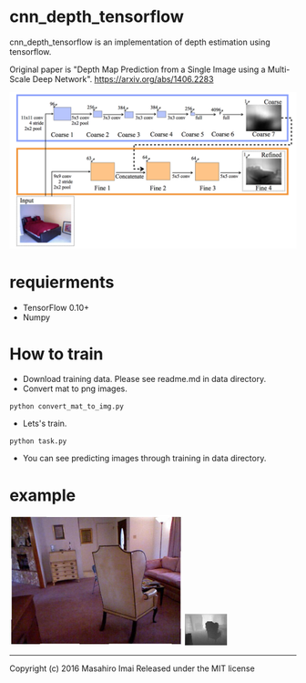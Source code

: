 # cnn_depth_tensorflow
cnn_depth_tensorflow is an implementation of depth estimation using tensorflow.

Original paper is "Depth Map Prediction from a Single Image using a Multi-Scale Deep Network".
https://arxiv.org/abs/1406.2283

![network](images/network.png)

# requierments
- TensorFlow 0.10+
- Numpy

# How to train
- Download training data. Please see readme.md in data directory.
- Convert mat to png images.
```
python convert_mat_to_img.py
```

- Lets's train.
```
python task.py
```

- You can see predicting images through training in data directory.

# example
![input](images/input.png)
![output](images/output.png)

---

Copyright (c) 2016 Masahiro Imai
Released under the MIT license
